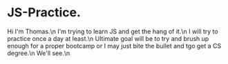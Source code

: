 # JS-Practice.
Hi I'm Thomas.\n
I'm trying to learn JS and get the hang of it.\n
I will try to practice once a day at least.\n
Ultimate goal will be to try and brush up enough for a proper bootcamp or I may just bite the bullet and tgo get a CS degree.\n
We'll see.\n
